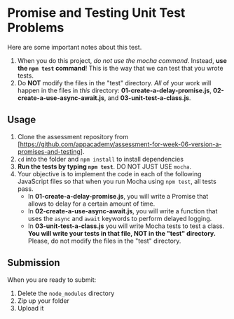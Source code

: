# Promise and Testing Unit Test Problems

Here are some important notes about this test.

1. When you do this project, _do not use the mocha command_. Instead, **use the
   `npm test` command**! This is the way that we can test that you wrote tests.
2. Do **NOT** modify the files in the "test" directory. _All_ of your work will
   happen in the files in _this_ directory: **01-create-a-delay-promise.js**,
   **02-create-a-use-async-await.js**, and **03-unit-test-a-class.js**.

## Usage

1. Clone the assessment repository from
   [https://github.com/appacademy/assessment-for-week-06-version-a-promises-and-testing].
2. `cd` into the folder and `npm install` to install dependencies
3. **Run the tests by typing `npm test`**. DO NOT JUST USE `mocha`.
4. Your objective is to implement the code in each of the following JavaScript
   files so that when you run Mocha using `npm test`, all tests pass.
   * In **01-create-a-delay-promise.js**, you will write a Promise that allows
     to delay for a certain amount of time.
   * In **02-create-a-use-async-await.js**, you will write a function that uses
     the `async` and `await` keywords to perform delayed logging.
   * In **03-unit-test-a-class.js** you will write Mocha tests to test a class.
     **You will write your tests in that file, NOT in the "test" directory.**
     Please, do not modify the files in the "test" directory.


## Submission

When you are ready to submit:

1. Delete the `node_modules` directory
2. Zip up your folder
3. Upload it

[https://github.com/appacademy/assessment-for-week-06-version-a-promises-and-testing]: https://github.com/appacademy/assessment-for-week-06-version-a-promises-and-testing